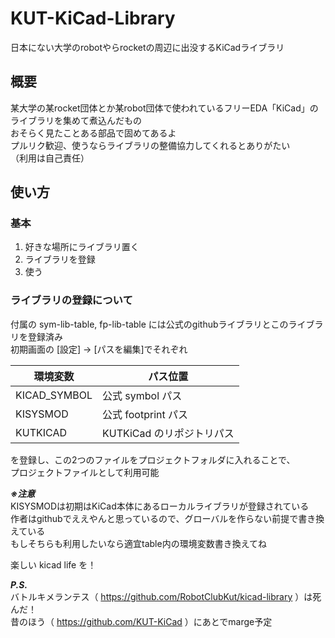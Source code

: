 # KUT-KiCad-Library

日本にない大学のrobotやらrocketの周辺に出没するKiCadライブラリ

## 概要

某大学の某rocket団体とか某robot団体で使われているフリーEDA「KiCad」のライブラリを集めて煮込んだもの  
おそらく見たことある部品で固めてあるよ  
プルリク歓迎、使うならライブラリの整備協力してくれるとありがたい  
（利用は自己責任）

## 使い方

### 基本

1. 好きな場所にライブラリ置く
2. ライブラリを登録
3. 使う

### ライブラリの登録について

付属の sym-lib-table, fp-lib-table には公式のgithubライブラリとこのライブラリを登録済み  
初期画面の [設定] -> [パスを編集]でそれぞれ

| 環境変数 | パス位置 |
----|----
| KICAD_SYMBOL | 公式 symbol パス |
| KISYSMOD |  公式 footprint パス |
| KUTKICAD |  KUTKiCad のリポジトリパス |

を登録し、この2つのファイルをプロジェクトフォルダに入れることで、  
プロジェクトファイルとして利用可能

***※注意***  
KISYSMODは初期はKiCad本体にあるローカルライブラリが登録されている  
作者はgithubでええやんと思っているので、グローバルを作らない前提で書き換えている  
もしそちらも利用したいなら適宜table内の環境変数書き換えてね

楽しい kicad life を！

***P.S.***  
バトルキメランテス（ https://github.com/RobotClubKut/kicad-library ）は死んだ！  
昔のほう（ https://github.com/KUT-KiCad ）にあとでmarge予定